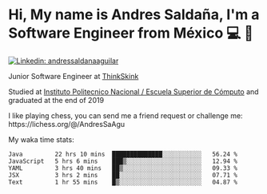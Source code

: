 # Hi, My name is Andres Saldaña, I'm a Software Engineer from México :computer: :boy:

[![Linkedin: andressaldanaaguilar](https://img.shields.io/badge/-andressaldanaaguilar-blue?style=flat-square&logo=Linkedin&logoColor=white&link=https://www.linkedin.com/in/thaianebraga/)](https://www.linkedin.com/in/andressaldanaaguilar)

<p>Junior Software Engineer at <a href="https://www.thinkskink.com/">ThinkSkink</a></p>
<p>Studied at <a href="https://en.wikipedia.org/wiki/ESCOM">Instituto Politecnico Nacional / Escuela Superior de Cómputo</a> and graduated at the end of 2019</p>
<p>I like playing chess, you can send me a friend request or challenge me: https://lichess.org/@/AndresSaAgu</p>

<p> My waka time stats: </p>

<!--START_SECTION:waka-->
```text
Java         22 hrs 10 mins  ██████████████░░░░░░░░░░░   56.24 % 
JavaScript   5 hrs 6 mins    ███▒░░░░░░░░░░░░░░░░░░░░░   12.94 % 
YAML         3 hrs 40 mins   ██▒░░░░░░░░░░░░░░░░░░░░░░   09.33 % 
JSX          3 hrs 2 mins    ██░░░░░░░░░░░░░░░░░░░░░░░   07.71 % 
Text         1 hr 55 mins    █▒░░░░░░░░░░░░░░░░░░░░░░░   04.87 % 
```
<!--END_SECTION:waka-->
